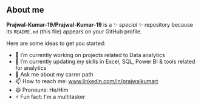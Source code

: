## About me


**Prajwal-Kumar-19/Prajwal-Kumar-19** is a ✨ _special_ ✨ repository because its `README.md` (this file) appears on your GitHub profile.

Here are some ideas to get you started:

- 🔭 I’m currently working on projects related to Data analytics
- 🌱 I’m currently updating my skills in Excel, SQL, Power BI & tools related for analytics
- 💬 Ask me about my carrer path
- 📫 How to reach me: www.linkedin.com/in/prajwalkumart
- 😄 Pronouns: He/Him
- ⚡ Fun fact: I'm a multitasker 

